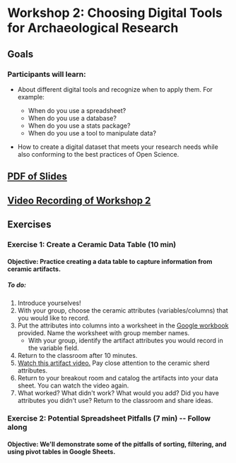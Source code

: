 # Workshop 2: Choosing Digital Tools for Archaeological Research

## Goals
### Participants will learn:
* About different digital tools and recognize when to apply them.  For example:
    * When do you use a spreadsheet?
    * When do you use a database?
    * When do you use a stats package?
    * When do you use a tool to manipulate data?

* How to create a digital dataset that meets your research needs while also conforming to the best practices of Open Science.

## [PDF of Slides](https://drive.google.com/file/d/15rI-MQCFmPT6KCP65XJeHU8GpIOgsm5y/view?usp=sharing)

## [Video Recording of Workshop 2](https://vimeo.com/574561557)

## Exercises
### Exercise 1: Create a Ceramic Data Table (10 min)
#### **Objective:** Practice creating a data table to capture information from ceramic artifacts.
##### To do:
1. Introduce yourselves!
2. With your group, choose the ceramic attributes (variables/columns) that you would like to record.
3. Put the attributes into columns into a worksheet in the [Google workbook](https://docs.google.com/spreadsheets/d/1685ZhEmZsuC35tjdZ-Oosy1e2OmHWrN49u7FlBzWr9o/edit?usp=sharing) provided. Name the worksheet with group member names.
   * With your group, identify the artifact attributes you would record in the variable field.
4. Return to the classroom after 10 minutes.
5. [Watch this artifact video.](https://vimeo.com/574561557) Pay close attention to the ceramic sherd attributes.
6. Return to your breakout room and catalog the artifacts into your data sheet. You can watch the video again.
7. What worked? What didn't work? What would you add? Did you have attributes you didn't use? Return to the classroom and share ideas.

### Exercise 2: Potential Spreadsheet Pitfalls (7 min) -- Follow along
#### **Objective:** We'll demonstrate some of the pitfalls of sorting, filtering, and using pivot tables in Google Sheets.
